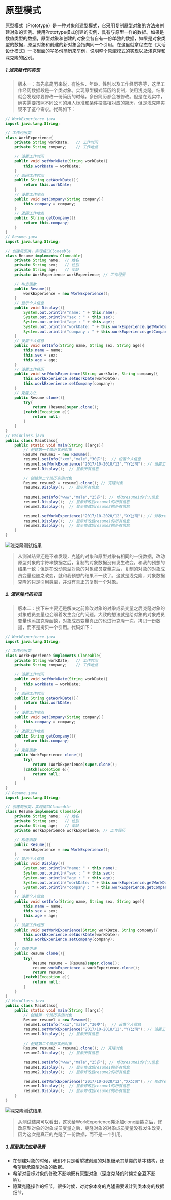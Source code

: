 # 原型模式
原型模式（Prototype）是一种对象创建型模式，它采用复制原型对象的方法来创建对象的实例。使用Prototype模式创建的实例，具有与原型一样的数据。如果是数值类型的数据，原型对象和创建的对象会各自有一份单独的数据，如果是对象类型的数据，原型对象和创建的新对象会指向同一个引用。在这里就拿程杰在《大话设计模式》一书里面的写多份简历来举例，说明整个原型模式的实现以及浅克隆和深克隆的区别。
##### 1.浅克隆代码实现
>版本一：首先拿简历来说，有姓名、年龄、性别以及工作经历等等，这里工作经历数据段是一个类对象。实现原型模式简历的复制，使用浅克隆。结果就会发现你要修改一份简历的时候，多份简历都会被修改。但是在现实中，确实需要按照不同公司的用人标准和条件投递相对应的简历，但是浅克隆实现不了这个需求。代码如下：
```java
// WorkExperience.java
import java.lang.String;

// 工作经历类
class WorkExperience{
	private String workDate;   // 工作时间
	private String company;    // 工作地点
	
	// 设置工作时间
	public void setWorkDate(String workDate){
		this.workDate = workDate;
	}
	// 返回工作时间
	public String getWorkDate(){
		return this.workDate;
	}
	// 设置工作地点
	public void setCompany(String company){
		this.company = company;
	}
	// 返回工作地点
	public String getCompany(){
		return this.company;
	}
}
// Resume.java
import java.lang.String;

// 创建简历类，实现接口Cloneable
class Resume implements Cloneable{
	private String name;  // 姓名
	private String sex;   // 性别
	private String age;   // 年龄
	private WorkExperience workExperience; // 工作经历
	
	// 构造函数
	public Resume(){
		workExperience = new WorkExperience();
	}
	// 显示个人信息
	public void Display(){
		System.out.println("name: " + this.name);
		System.out.println("sex : " + this.sex);
		System.out.println("age : " + this.age);
		System.out.println("workDate: " + this.workExperience.getWorkDate());
		System.out.println("company : " + this.workExperience.getCompany());
	}
	// 设置个人信息
	public void setInfo(String name, String sex, String age){
		this.name = name;
		this.sex = sex;
		this.age = age;
	}
	// 设置工作经历
	public void setWorkExperience(String workDate, String company){
		this.workExperience.setWorkDate(workDate);
		this.workExperience.setCompany(company);
	}
	// 克隆方法
	public Resume clone(){
		try{
			return (Resume)super.clone();
		}catch(Exception e){
			return null;
		}
	}
}
// MainClass.java
public class MainClass{
	public static void main(String []args){
		// 创建第一个简历实例对象
		Resume resume1 = new Resume();
		resume1.setInfo("xxx","male","30岁");  // 设置个人信息
		resume1.setWorkExperience("2017/10-2018/12","YY公司"); // 设置工作经历
		resume1.Display();  // 显示所有信息
		
		// 创建第二个简历实例对象
		Resume resume2 = resume1.clone(); // 克隆对象
		resume2.Display();  // 显示所有信息
		
		resume1.setInfo("www","male","25岁"); // 修改resume1的个人信息
		resume1.Display();  // 显示修改后resume1的所有信息
		resume2.Display();  // 显示修改后resume2的所有信息
		
		resume1.setWorkExperience("2017/10-2020/12","XX公司"); // 修改resume1的工作经历
		resume1.Display();  // 显示修改后resume1的所有信息
		resume2.Display();  // 显示修改后resume2的所有信息
	}
}
```
![浅克隆测试结果](https://img-blog.csdnimg.cn/2019110923511885.png?x-oss-process=image/watermark,type_ZmFuZ3poZW5naGVpdGk,shadow_10,text_aHR0cHM6Ly9ibG9nLmNzZG4ubmV0L3dlaXhpbl80Mjc5NTE0MQ==,size_16,color_FFFFFF,t_70)
>从测试结果还是不难发现，克隆的对象和原型对象有相同的一份数据，改动原型对象的字符串数据之后，复制的对象数据没有发生改变，和我的预想的结果一致；但是在改动原型对象的对象成员变量之后，复制的对象的对象成员变量也随之改变，就和我预想的结果不一致了。这就是浅克隆，对象数据克隆的只是引用类型，并没有真正的复制一个对象。
##### 2. 深克隆代码实现
>版本二：接下来主要还是解决之前修改对象的对象成员变量之后克隆对象的对象成员变量也会跟着发生变化的问题。大致的想法就是给对象的对象成员变量也添加克隆函数，对象成员变量真正的也进行克隆一次，拷贝一份数据，而不是拷贝一个引用。代码如下：
```java
// WorkExperience.java
import java.lang.String;

// 工作经历类
class WorkExperience implements Cloneable{
	private String workDate;   // 工作时间
	private String company;    // 工作地点
	
	// 设置工作时间
	public void setWorkDate(String workDate){
		this.workDate = workDate;
	}
	// 返回工作时间
	public String getWorkDate(){
		return this.workDate;
	}
	// 设置工作地点
	public void setCompany(String company){
		this.company = company;
	}
	// 返回工作地点
	public String getCompany(){
		return this.company;
	}
	// 克隆函数
	public WorkExperience clone(){
		try{
			return (WorkExperience)super.clone();
		}catch(Exception e){
			return null;
		}
	}
}
// Resume.java
import java.lang.String;

// 创建简历类，实现接口Cloneable
class Resume implements Cloneable{
	private String name;  // 姓名
	private String sex;   // 性别
	private String age;   // 年龄
	private WorkExperience workExperience; // 工作经历
	
	// 构造函数
	public Resume(){
		workExperience = new WorkExperience();
	}
	// 显示个人信息
	public void Display(){
		System.out.println("name: " + this.name);
		System.out.println("sex : " + this.sex);
		System.out.println("age : " + this.age);
		System.out.println("workDate: " + this.workExperience.getWorkDate());
		System.out.println("company : " + this.workExperience.getCompany());
	}
	// 设置个人信息
	public void setInfo(String name, String sex, String age){
		this.name = name;
		this.sex = sex;
		this.age = age;
	}
	// 设置工作经历
	public void setWorkExperience(String workDate, String company){
		this.workExperience.setWorkDate(workDate);
		this.workExperience.setCompany(company);
	}
	// 克隆方法
	public Resume clone(){
		try{
			Resume resume = (Resume)super.clone();
			resume.workExperience = workExperience.clone();
			return resume;
		}catch(Exception e){
			return null;
		}
	}
}
// MainClass.java
public class MainClass{
	public static void main(String []args){
		// 创建第一个简历实例对象
		Resume resume1 = new Resume();
		resume1.setInfo("xxx","male","30岁");  // 设置个人信息
		resume1.setWorkExperience("2017/10-2018/12","YY公司"); // 设置工作经历
		resume1.Display();  // 显示所有信息
		
		// 创建第二个简历实例对象
		Resume resume2 = resume1.clone(); // 克隆对象
		resume2.Display();  // 显示所有信息
		
		resume1.setInfo("www","male","25岁"); // 修改resume1的个人信息
		resume1.Display();  // 显示修改后resume1的所有信息
		resume2.Display();  // 显示修改后resume2的所有信息
		
		resume1.setWorkExperience("2017/10-2020/12","XX公司"); // 修改resume1的工作经历
		resume1.Display();  // 显示修改后resume1的所有信息
		resume2.Display();  // 显示修改后resume2的所有信息
	}
}
```
![深克隆测试结果](https://img-blog.csdnimg.cn/20191110001130644.png?x-oss-process=image/watermark,type_ZmFuZ3poZW5naGVpdGk,shadow_10,text_aHR0cHM6Ly9ibG9nLmNzZG4ubmV0L3dlaXhpbl80Mjc5NTE0MQ==,size_16,color_FFFFFF,t_70)
>从测试结果可以看出，这次给WorkExperience类添加clone函数之后，修改原型对象的对象成员变量之后，克隆对象的对象成员变量没有发生改变，因为这次是真正的克隆了一份数据，而不是一个引用。
##### 3.原型模式应用场景
* 在创建对象的时候，我们不只是希望被创建的对象继承其基类的基本结构，还希望继承原型对象的数据。
* 希望对目标对象的修改不影响既有原型对象（深度克隆的时候完全互不影响）。
* 隐藏克隆操作的细节，很多时候，对对象本身的克隆需要设计到类本身的数据细节。